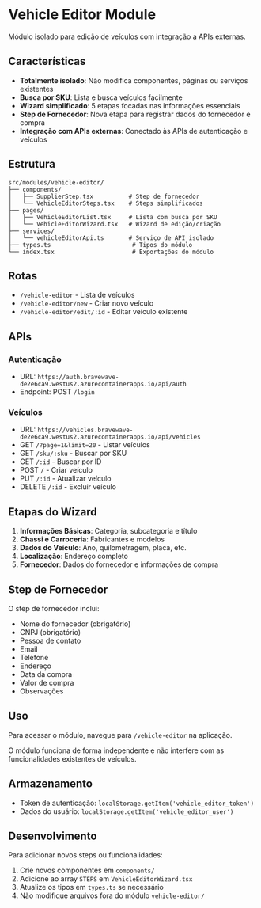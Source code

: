 # Vehicle Editor Module

Módulo isolado para edição de veículos com integração a APIs externas.

## Características

- **Totalmente isolado**: Não modifica componentes, páginas ou serviços existentes
- **Busca por SKU**: Lista e busca veículos facilmente
- **Wizard simplificado**: 5 etapas focadas nas informações essenciais
- **Step de Fornecedor**: Nova etapa para registrar dados do fornecedor e compra
- **Integração com APIs externas**: Conectado às APIs de autenticação e veículos

## Estrutura

```
src/modules/vehicle-editor/
├── components/
│   ├── SupplierStep.tsx          # Step de fornecedor
│   └── VehicleEditorSteps.tsx    # Steps simplificados
├── pages/
│   ├── VehicleEditorList.tsx     # Lista com busca por SKU
│   └── VehicleEditorWizard.tsx   # Wizard de edição/criação
├── services/
│   └── vehicleEditorApi.ts       # Serviço de API isolado
├── types.ts                       # Tipos do módulo
└── index.tsx                      # Exportações do módulo
```

## Rotas

- `/vehicle-editor` - Lista de veículos
- `/vehicle-editor/new` - Criar novo veículo
- `/vehicle-editor/edit/:id` - Editar veículo existente

## APIs

### Autenticação
- URL: `https://auth.bravewave-de2e6ca9.westus2.azurecontainerapps.io/api/auth`
- Endpoint: POST `/login`

### Veículos
- URL: `https://vehicles.bravewave-de2e6ca9.westus2.azurecontainerapps.io/api/vehicles`
- GET `/?page=1&limit=20` - Listar veículos
- GET `/sku/:sku` - Buscar por SKU
- GET `/:id` - Buscar por ID
- POST `/` - Criar veículo
- PUT `/:id` - Atualizar veículo
- DELETE `/:id` - Excluir veículo

## Etapas do Wizard

1. **Informações Básicas**: Categoria, subcategoria e título
2. **Chassi e Carroceria**: Fabricantes e modelos
3. **Dados do Veículo**: Ano, quilometragem, placa, etc.
4. **Localização**: Endereço completo
5. **Fornecedor**: Dados do fornecedor e informações de compra

## Step de Fornecedor

O step de fornecedor inclui:

- Nome do fornecedor (obrigatório)
- CNPJ (obrigatório)
- Pessoa de contato
- Email
- Telefone
- Endereço
- Data da compra
- Valor de compra
- Observações

## Uso

Para acessar o módulo, navegue para `/vehicle-editor` na aplicação.

O módulo funciona de forma independente e não interfere com as funcionalidades existentes de veículos.

## Armazenamento

- Token de autenticação: `localStorage.getItem('vehicle_editor_token')`
- Dados do usuário: `localStorage.getItem('vehicle_editor_user')`

## Desenvolvimento

Para adicionar novos steps ou funcionalidades:

1. Crie novos componentes em `components/`
2. Adicione ao array `STEPS` em `VehicleEditorWizard.tsx`
3. Atualize os tipos em `types.ts` se necessário
4. Não modifique arquivos fora do módulo `vehicle-editor/`
